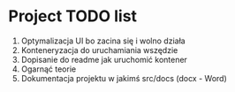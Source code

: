 # Project TODO list

1. Optymalizacja UI bo zacina się i wolno działa
2. Konteneryzacja do uruchamiania wszędzie
3. Dopisanie do readme jak uruchomić kontener
4. Ogarnąć teorie
5. Dokumentacja projektu w jakimś src/docs (docx - Word)
